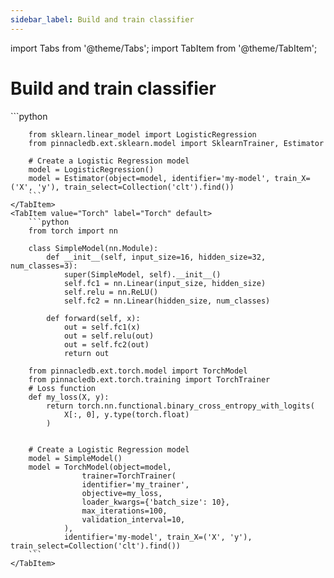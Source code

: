 ```yaml
---
sidebar_label: Build and train classifier
---
```

import Tabs from '@theme/Tabs';
import TabItem from '@theme/TabItem';

<!-- TABS -->
# Build and train classifier


<Tabs>
    <TabItem value="sklearn" label="sklearn" default>
        ```python
        
        from sklearn.linear_model import LogisticRegression
        from pinnacledb.ext.sklearn.model import SklearnTrainer, Estimator
        
        # Create a Logistic Regression model
        model = LogisticRegression()
        model = Estimator(object=model, identifier='my-model', train_X=('X', 'y'), train_select=Collection('clt').find())        
        ```
    </TabItem>
    <TabItem value="Torch" label="Torch" default>
        ```python
        from torch import nn
        
        class SimpleModel(nn.Module):
            def __init__(self, input_size=16, hidden_size=32, num_classes=3):
                super(SimpleModel, self).__init__()
                self.fc1 = nn.Linear(input_size, hidden_size)
                self.relu = nn.ReLU()
                self.fc2 = nn.Linear(hidden_size, num_classes)
        
            def forward(self, x):
                out = self.fc1(x)
                out = self.relu(out)
                out = self.fc2(out)
                return out
        
        from pinnacledb.ext.torch.model import TorchModel
        from pinnacledb.ext.torch.training import TorchTrainer
        # Loss function
        def my_loss(X, y):
            return torch.nn.functional.binary_cross_entropy_with_logits(
                X[:, 0], y.type(torch.float)
            )
        
        
        # Create a Logistic Regression model
        model = SimpleModel()
        model = TorchModel(object=model,         
                    trainer=TorchTrainer(
                    identifier='my_trainer',
                    objective=my_loss,
                    loader_kwargs={'batch_size': 10},
                    max_iterations=100,
                    validation_interval=10,
                ),
                identifier='my-model', train_X=('X', 'y'), train_select=Collection('clt').find())        
        ```
    </TabItem>
</Tabs>
